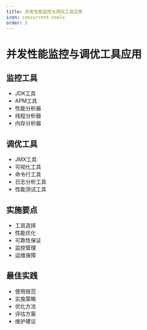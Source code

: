 ```yaml
---
title: 并发性能监控与调优工具应用
icon: concurrent-tools
order: 5
---
```


# 并发性能监控与调优工具应用

## 监控工具
- JDK工具
- APM工具
- 性能分析器
- 线程分析器
- 内存分析器

## 调优工具
- JMX工具
- 可视化工具
- 命令行工具
- 日志分析工具
- 性能测试工具

## 实施要点
- 工具选择
- 性能优化
- 可靠性保证
- 监控管理
- 运维保障

## 最佳实践
- 使用规范
- 实施策略
- 优化方法
- 评估方案
- 维护建议
